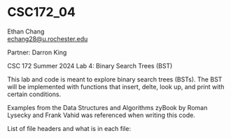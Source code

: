 # CSC172_04

Ethan Chang <br />
echang28@u.rochester.edu

Partner: Darron King

CSC 172 Summer 2024
Lab 4: Binary Search Trees (BST)

This lab and code is meant to explore binary search trees (BSTs). The BST will be implemented with functions that insert, delte, look up, and print with certain conditions.

Examples from the Data Structures and Algorithms zyBook by Roman Lysecky and Frank Vahid was referenced when writing this code. 

List of file headers and what is in each file: <br/>
